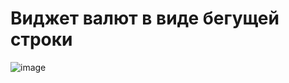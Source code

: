 # Виджет валют в виде бегущей строки

![image](https://github.com/youvilir/CurrencyWidget/assets/65822918/10de7420-ef25-4a5e-89d4-ac5304421c1f)
